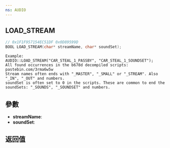 ```yaml
---
ns: AUDIO
---
```

## LOAD_STREAM

```c
// 0x1F1F957154EC51DF 0x0D89599D
BOOL LOAD_STREAM(char* streamName, char* soundSet);
```

```
Example:  
AUDIO::LOAD_STREAM("CAR_STEAL_1_PASSBY", "CAR_STEAL_1_SOUNDSET");  
All found occurrences in the b678d decompiled scripts: pastebin.com/3rma6w5w  
Stream names often ends with "_MASTER", "_SMALL" or "_STREAM". Also "_IN", "_OUT" and numbers.     
soundSet is often set to 0 in the scripts. These are common to end the soundSets: "_SOUNDS", "_SOUNDSET" and numbers.  
```

## 參數
* **streamName**: 
* **soundSet**: 

## 返回值
